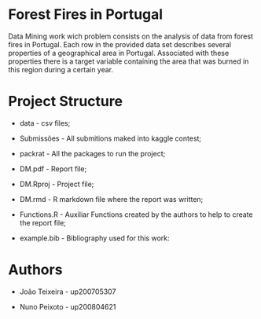 # Forest Fires in Portugal
Data Mining work wich problem consists on the analysis of data from forest fires in Portugal. Each row in the provided data set describes several properties of a geographical area in Portugal. Associated with these properties there is a target variable containing the area that was burned in this region during a certain year.

# Project Structure

* data - csv files;

* Submissões - All submitions maked into kaggle contest;

* packrat - All the packages to run the project;

* DM.pdf - Report file;

* DM.Rproj - Project file;

* DM.rmd - R markdown file where the report was written;

* Functions.R - Auxiliar Functions created by the authors to help to create the report file;

* example.bib - Bibliography used for this work:


# Authors
* João Teixeira - up200705307

* Nuno Peixoto - up200804621